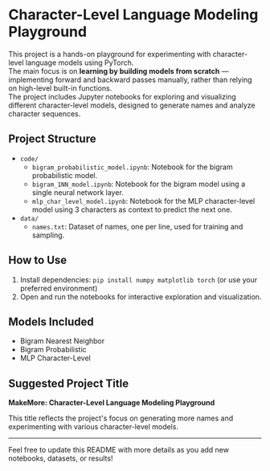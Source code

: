 # Character-Level Language Modeling Playground

This project is a hands-on playground for experimenting with character-level language models using PyTorch.  
The main focus is on **learning by building models from scratch** — implementing forward and backward passes manually, rather than relying on high-level built-in functions.  
The project includes Jupyter notebooks for exploring and visualizing different character-level models, designed to generate names and analyze character sequences.

## Project Structure

- `code/`
  - `bigram_probabilistic_model.ipynb`: Notebook for the bigram probabilistic model.
  - `bigram_1NN_model.ipynb`: Notebook for the bigram model using a single neural network layer.
  - `mlp_char_level_model.ipynb`: Notebook for the MLP character-level model using 3 characters as context to predict the next one.
- `data/`
  - `names.txt`: Dataset of names, one per line, used for training and sampling.

## How to Use

1. Install dependencies: `pip install numpy matplotlib torch` (or use your preferred environment)
2. Open and run the notebooks for interactive exploration and visualization.

## Models Included
- Bigram Nearest Neighbor
- Bigram Probabilistic
- MLP Character-Level

## Suggested Project Title
**MakeMore: Character-Level Language Modeling Playground**

This title reflects the project's focus on generating more names and experimenting with various character-level models.

---
Feel free to update this README with more details as you add new notebooks, datasets, or results!
